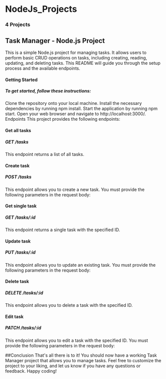 # NodeJs_Projects
### 4 Projects









##  Task Manager - Node.js Project
This is a simple Node.js project for managing tasks. It allows users to perform basic CRUD operations on tasks, including creating, reading, updating, and deleting tasks. This README will guide you through the setup process and the available endpoints.

####  Getting Started
##### To get started, follow these instructions:

Clone the repository onto your local machine.
Install the necessary dependencies by running npm install.
Start the application by running npm start.
Open your web browser and navigate to http://localhost:3000/.
Endpoints
This project provides the following endpoints:

#### Get all tasks
##### GET /tasks
This endpoint returns a list of all tasks.

####  Create task
##### POST /tasks
This endpoint allows you to create a new task. You must provide the following parameters in the request body:

####  Get single task
##### GET /tasks/:id
This endpoint returns a single task with the specified ID.

####  Update task
##### PUT /tasks/:id
This endpoint allows you to update an existing task. You must provide the following parameters in the request body:

####  Delete task
##### DELETE /tasks/:id
This endpoint allows you to delete a task with the specified ID.

####  Edit task
##### PATCH /tasks/:id
This endpoint allows you to edit a task with the specified ID. You must provide the following parameters in the request body:


##Conclusion
That's all there is to it! You should now have a working Task Manager project that allows you to manage tasks. Feel free to customize the project to your liking, and let us know if you have any questions or feedback. Happy coding!
